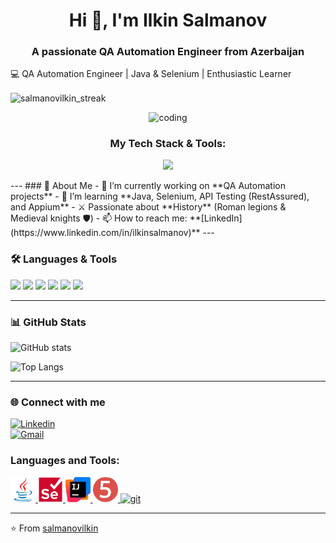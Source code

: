 <h1 align="center">Hi 👋, I'm Ilkin Salmanov</h1>
<h3 align="center">A passionate QA Automation Engineer from Azerbaijan</h3>

💻 QA Automation Engineer | Java & Selenium | Enthusiastic Learner  

<img align="center" src="https://github-readme-streak-stats.herokuapp.com/?user=salmanovilkin&theme=dark&hide_border=true" alt="salmanovilkin_streak" />
<p align="center">
  <img src="https://media.giphy.com/media/v1.Y2lkPTc5MGI3NjExd2o5ZHg4ZWZtaHczbnhnM2h1NzdreW40Zjh0cjZyYnZscGdidTJ1eCZlcD12MV9pbnRlcm5hbF9naWZfYnlfaWQmY3Q9Zw/qgQUggACpCjoMcpNJB/giphy.gif" alt="coding" width="600"/>
</p>
<h3 align="center">My Tech Stack & Tools:</h3>
<p align="center">
  <a href="https://skillicons.dev">
    <img src="https://skillicons.dev/icons?i=java,selenium,maven,git,github,postman,appium,idea,linux,docker" />
  </a>
</p>
---
### 🚀 About Me
- 🔭 I’m currently working on **QA Automation projects**  
- 🌱 I’m learning **Java, Selenium, API Testing (RestAssured), and Appium**  
- ⚔️ Passionate about **History** (Roman legions & Medieval knights 🛡️)  
- 📫 How to reach me: **[LinkedIn](https://www.linkedin.com/in/ilkinsalmanov)**  
---

### 🛠️ Languages & Tools
<p>
  <img src="https://img.shields.io/badge/Java-ED8B00?style=for-the-badge&logo=java&logoColor=white"/> 
  <img src="https://img.shields.io/badge/Selenium-43B02A?style=for-the-badge&logo=selenium&logoColor=white"/> 
  <img src="https://img.shields.io/badge/IntelliJIDEA-000000?style=for-the-badge&logo=intellijidea&logoColor=white"/> 
  <img src="https://img.shields.io/badge/JUnit5-25A162?style=for-the-badge&logo=junit5&logoColor=white"/> 
  <img src="https://img.shields.io/badge/Git-F05032?style=for-the-badge&logo=git&logoColor=white"/>
    <img src="https://img.shields.io/badge/Selenium-43B02A?style=for-the-badge&logo=appium&logoColor=white"/> 

</p>

---

### 📊 GitHub Stats
![GitHub stats](https://github-readme-stats.vercel.app/api?username=salmanovilkin&show_icons=true&theme=tokyonight)  

![Top Langs](https://github-readme-stats.vercel.app/api/top-langs/?username=salmanovilkin&layout=compact&theme=tokyonight)

---

### 🌐 Connect with me
[![Linkedin](https://img.shields.io/badge/LinkedIn-0077B5?style=for-the-badge&logo=linkedin&logoColor=white)](https://www.linkedin.com/in/ilkinsalmanov)  
[![Gmail](https://img.shields.io/badge/Gmail-D14836?style=for-the-badge&logo=gmail&logoColor=white)](mailto:your-email@gmail.com)

<h3 align="left">Languages and Tools:</h3>
<p align="left">
  <a href="https://www.java.com" target="_blank" rel="noreferrer"> <img src="https://raw.githubusercontent.com/devicons/devicon/master/icons/java/java-original.svg" alt="java" width="40" height="40"/> </a>
  <a href="https://www.selenium.dev" target="_blank" rel="noreferrer"> <img src="https://raw.githubusercontent.com/devicons/devicon/master/icons/selenium/selenium-original.svg" alt="selenium" width="40" height="40"/> </a>
  <a href="https://www.jetbrains.com/idea/" target="_blank" rel="noreferrer"> <img src="https://raw.githubusercontent.com/devicons/devicon/master/icons/intellij/intellij-original.svg" alt="intellij" width="40" height="40"/> </a>
  <a href="https://junit.org/junit5/" target="_blank" rel="noreferrer"> <img src="https://raw.githubusercontent.com/devicons/devicon/master/icons/junit/junit-plain.svg" alt="junit" width="40" height="40"/> </a>
  <a href="https://git-scm.com/" target="_blank" rel="noreferrer"> <img src="https://www.vectorlogo.zone/logos/git-scm/git-scm-icon.svg" alt="git" width="40" height="40"/> </a>
</p>

---
⭐️ From [salmanovilkin](https://github.com/salmanovilkin)

